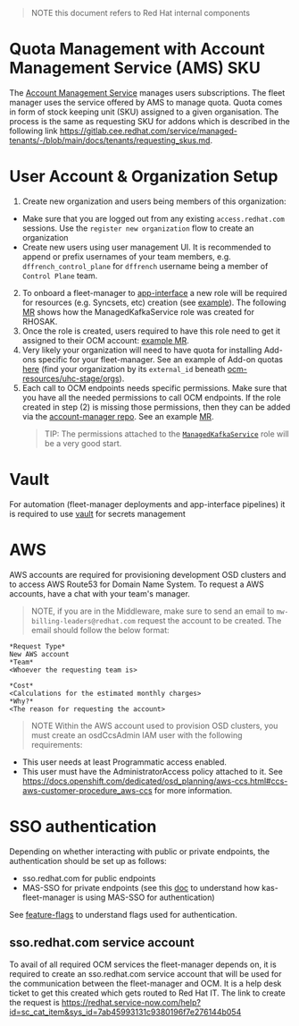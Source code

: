 > NOTE this document refers to Red Hat internal components

# Quota Management with Account Management Service (AMS) SKU

The [Account Management Service](https://api.openshift.com/?urls.primaryName=Accounts%20management%20service) manages users subscriptions. The fleet manager uses the service offered by AMS to manage quota. Quota comes in form of stock keeping unit (SKU) assigned to a given organisation. The process is the same as requesting SKU for addons which is described in the following link https://gitlab.cee.redhat.com/service/managed-tenants/-/blob/main/docs/tenants/requesting_skus.md.

# User Account & Organization Setup
1. Create new organization and users being members of this organization:
* Make sure that you are logged out from any existing `access.redhat.com` sessions. Use the `register new organization` flow to create an organization
* Create new users using user management UI. It is recommended to append or prefix usernames of your team members, e.g. `dffrench_control_plane` for `dffrench` username being a member of `Control Plane` team.

2. To onboard a fleet-manager to [app-interface](https://gitlab.cee.redhat.com/service/app-interface) a new role will be required for resources (e.g. Syncsets, etc) creation (see [example](https://gitlab.cee.redhat.com/service/uhc-account-manager/-/blob/master/pkg/api/roles/managed_kafka_service.go)). The following [MR](https://gitlab.cee.redhat.com/service/uhc-account-manager/-/merge_requests/1907) shows how the ManagedKafkaService role was created for RHOSAK.
3. Once the role is created, users required to have this role need to get it assigned to their OCM account: [example MR](https://gitlab.cee.redhat.com/service/ocm-resources/-/merge_requests/812).
4. Very likely your organization will need to have quota for installing Add-ons specific for your fleet-manager. See an example of Add-on quotas [here](https://gitlab.cee.redhat.com/service/ocm-resources/-/blob/master/data/uhc-stage/orgs/13640203.yaml) (find your organization by its `external_id` beneath [ocm-resources/uhc-stage/orgs](https://gitlab.cee.redhat.com/service/ocm-resources/-/tree/master/data/uhc-stage/orgs)).
5. Each call to OCM endpoints needs specific permissions. Make sure that you have all the needed permissions to call OCM endpoints. If the role created in step (2) is missing those permissions, then they can be added via the [account-manager repo](https://gitlab.cee.redhat.com/service/uhc-account-manager). See an example [MR](https://gitlab.cee.redhat.com/service/uhc-account-manager/-/merge_requests/2530). 
   >TIP: The permissions attached to the [`ManagedKafkaService`](https://gitlab.cee.redhat.com/service/uhc-account-manager/-/blob/master/pkg/api/roles/managed_kafka_service.go) role will be a very good start.

# Vault
For automation (fleet-manager deployments and app-interface pipelines) it is required to use [vault](https://gitlab.cee.redhat.com/service/app-interface#manage-secrets-via-app-interface-openshiftnamespace-1yml-using-vault) for secrets management

# AWS
AWS accounts are required for provisioning development OSD clusters and to access AWS Route53 for Domain Name System. To request a AWS accounts, have a chat with your team's manager.  
> NOTE, if you are in the Middleware, make sure to send an email to `mw-billing-leaders@redhat.com` request the account to be created. The email should follow the below format:
```
*Request Type*
New AWS account
*Team*
<Whoever the requesting team is>
 
*Cost*
<Calculations for the estimated monthly charges>
*Why?*
<The reason for requesting the account> 
```
> NOTE
Within the AWS account used to provision OSD clusters, you must create an osdCcsAdmin IAM user with the following requirements:
- This user needs at least Programmatic access enabled.
- This user must have the AdministratorAccess policy attached to it.
See https://docs.openshift.com/dedicated/osd_planning/aws-ccs.html#ccs-aws-customer-procedure_aws-ccs for more information.

# SSO authentication
Depending on whether interacting with public or private endpoints, the authentication should be set up as follows:
* sso.redhat.com for public endpoints
* MAS-SSO for private endpoints (see this [doc](https://gitlab.cee.redhat.com/service/app-interface/-/blob/master/docs/mas-sso/service-architecture/service-architecture.md) to understand how kas-fleet-manager is using MAS-SSO for authentication)

See [feature-flags](feature-flags.md#Keycloak) to understand flags used for authentication.

## sso.redhat.com service account
To avail of all required OCM services the fleet-manager depends on, it is required to create an sso.redhat.com service account that will be used for the communication between the fleet-manager and OCM. It is a help desk ticket to get this created which gets routed to Red Hat IT. 
The link to create the request is https://redhat.service-now.com/help?id=sc_cat_item&sys_id=7ab45993131c9380196f7e276144b054
